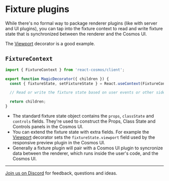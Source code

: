 # Fixture plugins

While there's no formal way to package renderer plugins (like with server and UI plugins), you can tap into the fixture context to read and write fixture state that is synchronized between the renderer and the Cosmos UI.

The [Viewport](../usage/fixtures.md#viewport) decorator is a good example.

## `FixtureContext`

```jsx
import { FixtureContext } from 'react-cosmos/client';

export function MagicDecorator({ children }) {
  const { fixtureState, setFixtureState } = React.useContext(FixtureContext);

  // Read or write the fixture state based on user events or other side effects.

  return children;
}
```

- The standard fixture state object contains the `props`, `classState` and `controls` fields. They're used to construct the Props, Class State and Controls panels in the Cosmos UI.
- You can extend the fixture state with extra fields. For example the [Viewport](../usage/fixtures.md#viewport) decorator sets the `fixtureState.viewport` field used by the responsive preview plugin in the Cosmos UI.
- Generally a fixture plugin will pair with a Cosmos UI plugin to syncronize data between the renderer, which runs inside the user's code, and the Cosmos UI.

---

[Join us on Discord](https://discord.gg/3X95VgfnW5) for feedback, questions and ideas.
